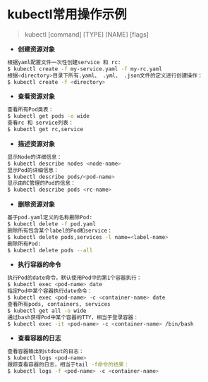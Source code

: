 # kubectl常用操作示例
> kubectl  [command]  [TYPE]  [NAME]  [flags]
+ **创建资源对象**
```bash
根据yaml配置文件一次性创建service 和 rc:
$ kubectl create -f my-service.yaml -f my-rc.yaml
根据<directory>目录下所有.yaml、 .yml、 .json文件的定义进行创建操作：
$ kubectl create -f <directory>
```

+ **查看资源对象**
```bash
查看所有Pod类表：
$ kubectl get pods -o wide
查看rc 和 service列表：
$ kubectl get rc,service
```

+ **描述资源对象**
```bash
显示Node的详细信息：
$ kubectl describe nodes <node-name>
显示Pod的详细信息：
$ kubectl describe pods/<pod-name>
显示由RC管理的Pod的信息：
$ kubectl describe pods <rc-name>
```

+ **删除资源对象**
```bash
基于pod.yaml定义的名称删除Pod:
$ kubectl delete -f pod.yaml
删除所有包含某个label的Pod和service：
$ kubectl delete pods,services -l name=<label-name>
删除所有Pod:
$ kubectl delete pods --all
```

+ **执行容器的命令**
```bash
执行Pod的date命令，默认使用Pod中的第1个容器执行：
$ kubectl exec <pod-name> date
指定Pod中某个容器执行date命令：
$ kubectl exec <pod-name> -c <container-name> date
查看所有pods, containers, services
$ kubectl get all -o wide
通过bash获得Pod中某个容器的TTY，相当于登录容器：
$ kubectl exec -it <pod-name> -c <container-name> /bin/bash
```

+ **查看容器的日志**
```bash
查看容器输出到stdout的日志：
$ kubectl logs <pod-name>
跟踪查看容器的日志，相当于tail -f命令的结果：
$ kubectl logs -f <pod-name> -c <container-name>
```



